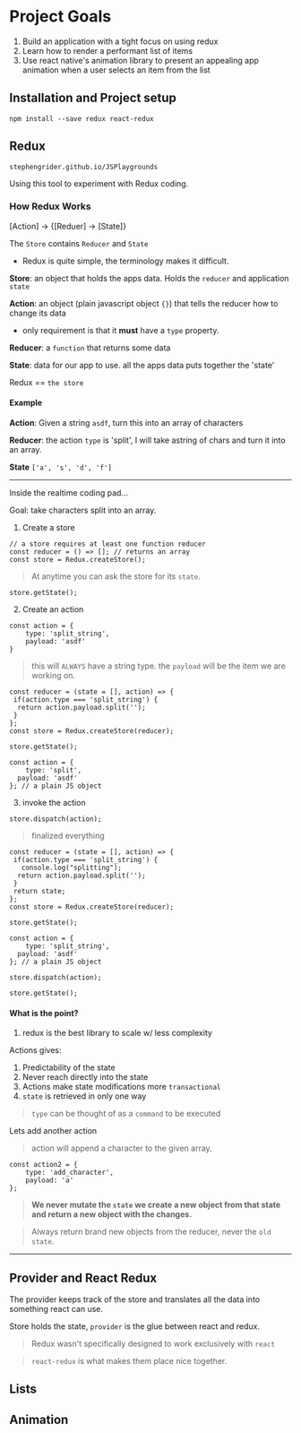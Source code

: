 # Project Goals
1. Build an application with a tight focus on using redux
2. Learn how to render a performant list of items
3. Use react native's animation library to present an appealing app animation when a user selects an item from the list

## Installation and Project setup
```
npm install --save redux react-redux
```

## Redux

```
stephengrider.github.io/JSPlaygrounds
```
Using this tool to experiment with Redux coding. 

### How Redux Works

[Action] -> {[Reduer] -> [State]} 

The `Store` contains `Reducer` and `State`

* Redux is quite simple, the terminology makes it difficult. 

**Store**: an object that holds the apps data.  Holds the `reducer` and application `state`

**Action**: an object (plain javascript object `{}`) that tells the reducer how to change its data
- only requirement is that it **must** have a `type` property. 

**Reducer**: a `function` that returns some data

**State**: data for our app to use.  all the apps data puts together the 'state'

Redux == `the store`

#### Example

**Action**: Given a string `asdf`, turn this into an array of characters 

**Reducer**: the action `type` is 'split', I will take  astring of chars and turn it into an array. 

**State** `['a', 's', 'd', 'f']`

-----

Inside the realtime coding pad...

Goal: take characters split into an array.

1. Create a store
```
// a store requires at least one function reducer
const reducer = () => []; // returns an array
const store = Redux.createStore();
```

> At anytime you can ask the store for its `state`.

```
store.getState();
```

2. Create an action

```
const action = {
    type: 'split_string',
    payload: 'asdf'
}
```

> this will `ALWAYS` have a string type. 
the `payload` will be the item we are working on.

```
const reducer = (state = [], action) => {
 if(action.type === 'split_string') {
  return action.payload.split(''); 
 }
};
const store = Redux.createStore(reducer);

store.getState();

const action = {
	type: 'split',
  payload: 'asdf'
}; // a plain JS object
```

3. invoke the action
```
store.dispatch(action);
```

> finalized everything
```
const reducer = (state = [], action) => {
 if(action.type === 'split_string') {
   console.log("splitting");
  return action.payload.split(''); 
 }
 return state;
};
const store = Redux.createStore(reducer);

store.getState();

const action = {
	type: 'split_string',
  payload: 'asdf'
}; // a plain JS object

store.dispatch(action);

store.getState();
```

#### What is the point?
1. redux is the best library to scale w/ less complexity 


Actions gives:
1. Predictability of the state
2. Never reach directly into the state
3. Actions make state modifications more `transactional`
4. `state` is retrieved in only one way

> `type` can be thought of as a `command` to be executed

Lets add another action
> action will append a character to the given array. 

```
const action2 = {
    type: 'add_character',
    payload: 'a'
};
```

> **We never mutate the `state` we create a new object from that state and return a new object with the changes.**

> Always return brand new objects from the reducer, never the `old state`.
----

## Provider and React Redux
The provider keeps track of the store and translates all the data into something react can use. 

Store holds the state, `provider` is the glue between react and redux. 

> Redux wasn't specifically designed to work exclusively with `react`

> `react-redux` is what makes them place nice together.



## Lists

## Animation